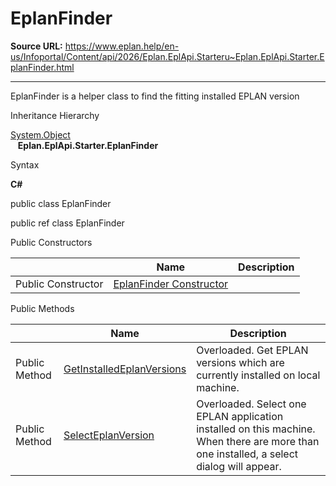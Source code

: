 # EplanFinder

**Source URL:** https://www.eplan.help/en-us/Infoportal/Content/api/2026/Eplan.EplApi.Starteru~Eplan.EplApi.Starter.EplanFinder.html

---

EplanFinder is a helper class to find the fitting installed EPLAN version

Inheritance Hierarchy

[System.Object](#)  
   **Eplan.EplApi.Starter.EplanFinder**

Syntax

**C#**



public class EplanFinder

public ref class EplanFinder

Public Constructors

|  | Name | Description |
| --- | --- | --- |
| Public Constructor | [EplanFinder Constructor](Eplan.EplApi.Starteru~Eplan.EplApi.Starter.EplanFinder~_ctor.html) |  |



Public Methods

|  | Name | Description |
| --- | --- | --- |
| Public Method | [GetInstalledEplanVersions](Eplan.EplApi.Starteru~Eplan.EplApi.Starter.EplanFinder~GetInstalledEplanVersions.html) | Overloaded. Get EPLAN versions which are currently installed on local machine. |
| Public Method | [SelectEplanVersion](Eplan.EplApi.Starteru~Eplan.EplApi.Starter.EplanFinder~SelectEplanVersion.html) | Overloaded. Select one EPLAN application installed on this machine. When there are more than one installed, a select dialog will appear. |


